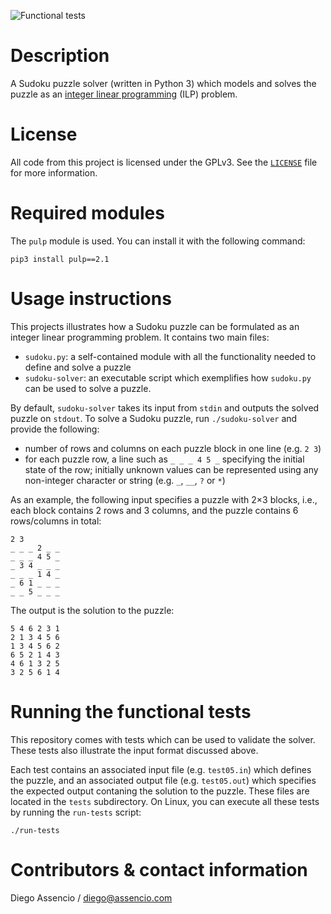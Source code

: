![Functional tests](https://github.com/dassencio/sudoku/workflows/Functional%20tests/badge.svg)

# Description

A Sudoku puzzle solver (written in Python 3) which models and solves the puzzle
as an [integer linear programming](https://diego.assencio.com/?index=25ea1e49ca59de51b4ef6885dcc3ee3b)
(ILP) problem.

# License

All code from this project is licensed under the GPLv3. See the
[`LICENSE`](https://github.com/dassencio/sudoku/tree/master/LICENSE)
file for more information.

# Required modules

The `pulp` module is used. You can install it with the following command:

    pip3 install pulp==2.1

# Usage instructions

This projects illustrates how a Sudoku puzzle can be formulated as an integer
linear programming problem. It contains two main files:

- `sudoku.py`: a self-contained module with all the functionality needed to
  define and solve a puzzle
- `sudoku-solver`: an executable script which exemplifies how `sudoku.py` can
  be used to solve a puzzle.

By default, `sudoku-solver` takes its input from `stdin` and outputs the solved
puzzle on `stdout`. To solve a Sudoku puzzle, run `./sudoku-solver` and provide
the following:

- number of rows and columns on each puzzle block in one line (e.g. `2 3`)
- for each puzzle row, a line such as `_ _ _ 4 5 _` specifying the initial
  state of the row; initially unknown values can be represented using any
  non-integer character or string (e.g. `_`, `__`, `?` or `*`)

As an example, the following input specifies a puzzle with 2×3 blocks, i.e.,
each block contains 2 rows and 3 columns, and the puzzle contains 6 rows/columns
in total:

    2 3
    _ _ _ 2 _ _
    _ _ _ 4 5 _
    _ 3 4 _ _ _
    _ _ _ 1 4 _
    _ 6 1 _ _ _
    _ _ 5 _ _ _

The output is the solution to the puzzle:

    5 4 6 2 3 1
    2 1 3 4 5 6
    1 3 4 5 6 2
    6 5 2 1 4 3
    4 6 1 3 2 5
    3 2 5 6 1 4

# Running the functional tests

This repository comes with tests which can be used to validate the solver. These
tests also illustrate the input format discussed above.

Each test contains an associated input file (e.g. `test05.in`) which defines the
puzzle, and an associated output file (e.g. `test05.out`) which specifies the
expected output contaning the solution to the puzzle. These files are located
in the `tests` subdirectory. On Linux, you can execute all these tests by
running the `run-tests` script:

    ./run-tests

# Contributors & contact information

Diego Assencio / diego@assencio.com
